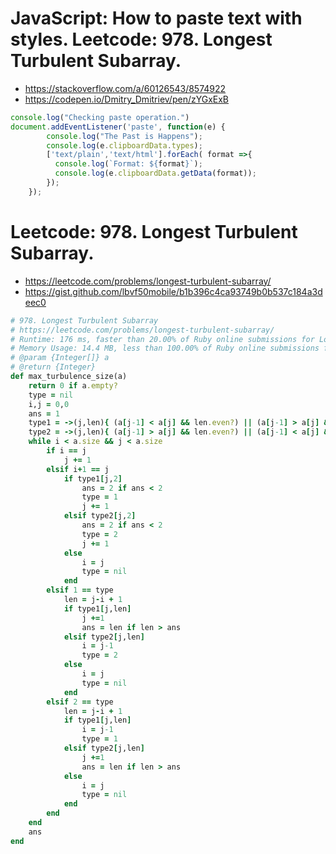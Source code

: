 # JavaScript: How to paste text with styles. Leetcode: 978. Longest Turbulent Subarray.

- https://stackoverflow.com/a/60126543/8574922
- https://codepen.io/Dmitry_Dmitriev/pen/zYGxExB

```JavaScript
console.log("Checking paste operation.")
document.addEventListener('paste', function(e) {
        console.log("The Past is Happens");
        console.log(e.clipboardData.types);
        ['text/plain','text/html'].forEach( format =>{
          console.log(`Format: ${format}`);
          console.log(e.clipboardData.getData(format));
        });
    });
```
# Leetcode: 978. Longest Turbulent Subarray.

- https://leetcode.com/problems/longest-turbulent-subarray/
- https://gist.github.com/lbvf50mobile/b1b396c4ca93749b0b537c184a3deec0

```Ruby
# 978. Longest Turbulent Subarray
# https://leetcode.com/problems/longest-turbulent-subarray/
# Runtime: 176 ms, faster than 20.00% of Ruby online submissions for Longest Turbulent Subarray.
# Memory Usage: 14.4 MB, less than 100.00% of Ruby online submissions for Longest Turbulent Subarray.
# @param {Integer[]} a
# @return {Integer}
def max_turbulence_size(a)
    return 0 if a.empty?
    type = nil
    i,j = 0,0
    ans = 1
    type1 = ->(j,len){ (a[j-1] < a[j] && len.even?) || (a[j-1] > a[j] && len.odd?)}
    type2 = ->(j,len){ (a[j-1] > a[j] && len.even?) || (a[j-1] < a[j] && len.odd?)}
    while i < a.size && j < a.size
        if i == j
            j += 1
        elsif i+1 == j
            if type1[j,2]
                ans = 2 if ans < 2
                type = 1
                j += 1
            elsif type2[j,2]
                ans = 2 if ans < 2
                type = 2
                j += 1
            else
                i = j
                type = nil
            end
        elsif 1 == type
            len = j-i + 1
            if type1[j,len]
                j +=1
                ans = len if len > ans
            elsif type2[j,len]
                i = j-1
                type = 2
            else
                i = j
                type = nil
            end
        elsif 2 == type
            len = j-i + 1
            if type1[j,len]
                i = j-1
                type = 1
            elsif type2[j,len]
                j +=1
                ans = len if len > ans
            else
                i = j
                type = nil
            end
        end
    end
    ans
end
```